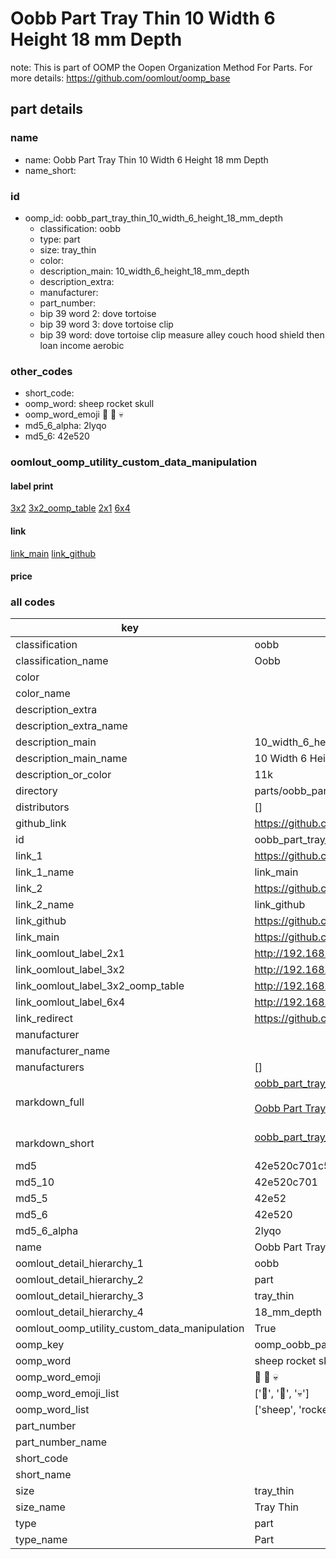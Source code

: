 # Oobb Part Tray Thin 10 Width 6 Height 18 mm Depth  

note: This is part of OOMP the Oopen Organization Method For Parts. For more details: https://github.com/oomlout/oomp_base

##  part details
  







### name
* name: Oobb Part Tray Thin 10 Width 6 Height 18 mm Depth
* name_short: 
### id
* oomp_id: oobb_part_tray_thin_10_width_6_height_18_mm_depth
  * classification: oobb
  * type: part
  * size: tray_thin
  * color: 
  * description_main: 10_width_6_height_18_mm_depth
  * description_extra: 
  * manufacturer: 
  * part_number: 
  * bip 39 word 2: dove tortoise
  * bip 39 word 3: dove tortoise clip
  * bip 39 word: dove tortoise clip measure alley couch hood shield then loan income aerobic

### other_codes
* short_code: 
* oomp_word: sheep rocket skull
* oomp_word_emoji :sheep: :rocket: :skull:
* md5_6_alpha: 2lyqo
* md5_6: 42e520






### oomlout_oomp_utility_custom_data_manipulation
#### label print
[3x2](http://192.168.1.245:1112/?label=oomp%202lyqo)
[3x2_oomp_table](http://192.168.1.108:1112/?label=oomp%202lyqo)
[2x1](http://192.168.1.242:1112/?label=oomp%202lyqo)
[6x4](http://192.168.1.55:1112/?label=oomp%202lyqo)    

#### link

[link_main](https://github.com/oomlout/oomlout_oomp_version_1_messy/tree/main/parts/oobb_part_tray_thin_10_width_6_height_18_mm_depth) [link_github](https://github.com/oomlout/oomlout_oomp_version_1_messy/tree/main/parts/oobb_part_tray_thin_10_width_6_height_18_mm_depth)                             

#### price







### all codes 
| key | value |  
| --- | --- |  
| classification | oobb |  
| classification_name | Oobb |  
| color |  |  
| color_name |  |  
| description_extra |  |  
| description_extra_name |  |  
| description_main | 10_width_6_height_18_mm_depth |  
| description_main_name | 10 Width 6 Height 18 mm Depth |  
| description_or_color | 11k |  
| directory | parts/oobb_part_tray_thin_10_width_6_height_18_mm_depth |  
| distributors | [] |  
| github_link | https://github.com/oomlout/oomlout_oomp_part_src/tree/main/parts/oobb_part_tray_thin_10_width_6_height_18_mm_depth |  
| id | oobb_part_tray_thin_10_width_6_height_18_mm_depth |  
| link_1 | https://github.com/oomlout/oomlout_oomp_version_1_messy/tree/main/parts/oobb_part_tray_thin_10_width_6_height_18_mm_depth |  
| link_1_name | link_main |  
| link_2 | https://github.com/oomlout/oomlout_oomp_version_1_messy/tree/main/parts/oobb_part_tray_thin_10_width_6_height_18_mm_depth |  
| link_2_name | link_github |  
| link_github | https://github.com/oomlout/oomlout_oomp_version_1_messy/tree/main/parts/oobb_part_tray_thin_10_width_6_height_18_mm_depth |  
| link_main | https://github.com/oomlout/oomlout_oomp_version_1_messy/tree/main/parts/oobb_part_tray_thin_10_width_6_height_18_mm_depth |  
| link_oomlout_label_2x1 | http://192.168.1.242:1112/?label=oomp%202lyqo |  
| link_oomlout_label_3x2 | http://192.168.1.245:1112/?label=oomp%202lyqo |  
| link_oomlout_label_3x2_oomp_table | http://192.168.1.108:1112/?label=oomp%202lyqo |  
| link_oomlout_label_6x4 | http://192.168.1.55:1112/?label=oomp%202lyqo |  
| link_redirect | https://github.com/oomlout/oomlout_oomp_version_1_messy/tree/main/parts/oobb_part_tray_thin_10_width_6_height_18_mm_depth |  
| manufacturer |  |  
| manufacturer_name |  |  
| manufacturers | [] |  
| markdown_full | [oobb_part_tray_thin_10_width_6_height_18_mm_depth](none)<br>[](none)<br>[Oobb Part Tray Thin 10 Width 6 Height 18 Mm Depth](none)<br><br> |  
| markdown_short | [oobb_part_tray_thin_10_width_6_height_18_mm_depth](none)<br><br> |  
| md5 | 42e520c701c5ada8c383489e56b9620e |  
| md5_10 | 42e520c701 |  
| md5_5 | 42e52 |  
| md5_6 | 42e520 |  
| md5_6_alpha | 2lyqo |  
| name | Oobb Part Tray Thin 10 Width 6 Height 18 mm Depth |  
| oomlout_detail_hierarchy_1 | oobb |  
| oomlout_detail_hierarchy_2 | part |  
| oomlout_detail_hierarchy_3 | tray_thin |  
| oomlout_detail_hierarchy_4 | 18_mm_depth |  
| oomlout_oomp_utility_custom_data_manipulation | True |  
| oomp_key | oomp_oobb_part_tray_thin_10_width_6_height_18_mm_depth |  
| oomp_word | sheep rocket skull |  
| oomp_word_emoji | :sheep: :rocket: :skull: |  
| oomp_word_emoji_list | [':sheep:', ':rocket:', ':skull:'] |  
| oomp_word_list | ['sheep', 'rocket', 'skull'] |  
| part_number |  |  
| part_number_name |  |  
| short_code |  |  
| short_name |  |  
| size | tray_thin |  
| size_name | Tray Thin |  
| type | part |  
| type_name | Part |  
